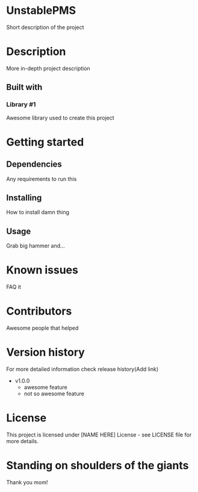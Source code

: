 # UnstablePMS

Short description of the project

# Description

More in-depth project description

## Built with

### Library #1

Awesome library used to create this project

# Getting started

## Dependencies

Any requirements to run this

## Installing

How to install damn thing

## Usage

Grab big hammer and...

# Known issues

FAQ it

# Contributors

Awesome people that helped

# Version history

For more detailed information check release history(Add link)

- v1.0.0
  - awesome feature
  - not so awesome feature

# License

This project is licensed under [NAME HERE] License - see LICENSE file for more details.

# Standing on shoulders of the giants

Thank you mom!